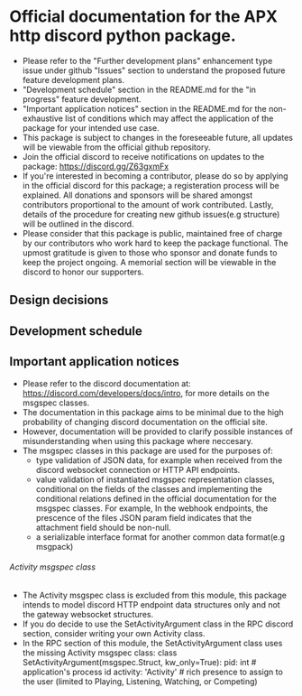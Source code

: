 # Official documentation for the APX http discord python package.
- Please refer to the "Further development plans" enhancement type issue under github "Issues" section to understand the proposed future feature development plans.
- "Development schedule" section in the README.md for the "in progress" feature development.
- "Important application notices" section in the README.md for the non-exhaustive list of conditions which may affect the application of the package for your intended use case.
- This package is subject to changes in the foreseeable future, all updates will be viewable from the official github repository.
- Join the official discord to receive notifications on updates to the package:
https://discord.gg/Z63gxmFx
- If you're interested in becoming a contributor, please do so by applying in the official discord for this package; a registeration process will be explained. All donations and sponsors will be shared amongst contributors proportional to the amount of work contributed. Lastly, details of the procedure for creating new github issues(e.g structure) will be outlined in the discord.
- Please consider that this package is public, maintained free of charge by our contributors who work hard to keep the package functional. The upmost gratitude is given to those who sponsor and donate funds to keep the project ongoing. A memorial section will be viewable in the discord to honor our supporters.

## Design decisions

## Development schedule

## Important application notices
- Please refer to the discord documentation at: https://discord.com/developers/docs/intro, for more details on the msgspec classes.
- The documentation in this package aims to be minimal due to the high probability of changing discord documentation on the official site.
- However, documentation will be provided to clarify possible instances of misunderstanding when using this package where neccesary.
- The msgspec classes in this package are used for the purposes of:
    - type validation of JSON data, for example when received from the discord websocket connection or HTTP API endpoints.
    - value validation of instantiated msgspec representation classes, conditional on the fields of the classes and
    implementing the conditional relations defined in the official documentation for the msgspec classes.
    For example,
    In the webhook endpoints, the prescence of the files JSON param field indicates that the attachment field should be non-null.
    - a serializable interface format for another common data format(e.g msgpack)

###### Activity msgspec class
- The Activity msgspec class is excluded from this module, this package intends to model discord HTTP endpoint data structures only and not the gateway websocket structures. 
- If you do decide to use the SetActivityArgument class in the RPC discord section, consider writing your own Activity class. 
- In the RPC section of this module, the SetActivityArgument class uses the missing Activity msgspec class:
  class SetActivityArgument(msgspec.Struct, kw_only=True):
      pid: int  # application's process id
        activity: 'Activity'  # rich presence to assign to the user (limited to Playing, Listening, Watching, or Competing)
